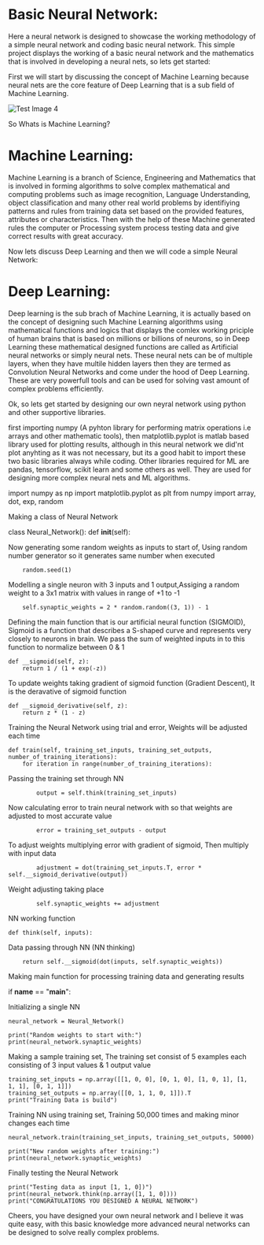 # Basic Neural Network:
Here a neural network is designed to showcase the working methodology of a simple neural network and coding basic neural network. This simple project displays the working of a basic neural network and the mathematics that is involved in developing a neural nets, so lets get started:

First we will start by discussing the concept of Machine Learning because neural nets are the core feature of Deep Learning that is a sub field of Machine Learning.

![Test Image 4](https://github.com/MuhammadUsmanTahir10/Basic-Neural_Network/NN1.png)

So Whats is Machine Learning?

# Machine Learning:
Machine Learning is a branch of Science, Engineering and Mathematics that is involved in forming algorithms to solve complex mathematical and computing problems such as image recognition, Language Understanding, object classification and many other real world problems by identifiying patterns and rules from training data set based on the provided features, attributes or characteristics. Then with the help of these Machine generated rules the computer or Processing system process testing data and give correct results with great accuracy.

Now lets discuss Deep Learning and then we will code a simple Neural Network:

# Deep Learning:
Deep learning is the sub brach of Machine Learning, it is actually based on the concept of designing such Machine Learning algorithms using mathematical functions and logics that displays the comlex working priciple of human brains that is based on millions or billions of neurons, so in Deep Learning these mathematical designed functions are called as Artificial neural networks or simply neural nets. These neural nets can be of multiple layers, when they have multile hidden layers then they are termed as Convolution Neural Networks and come under the hood of Deep Learning. These are very powerfull tools and can be used for solving vast amount of complex problems efficiently.

Ok, so lets get started by designing our own neyral network using python and other supportive libraries.

first importing numpy (A pyhton library for performing matrix operations i.e arrays and other mathematic tools), then matplotlib.pyplot is matlab based library used for plotting results, although in this neural network we did'nt plot anyhting as it was not necessary, but its a good habit to import these two basic libraries always while coding. Other libraries required for ML are pandas, tensorflow, scikit learn and some others as well. They are used for designing more complex neural nets and ML algorithms.  

import numpy as np
import matplotlib.pyplot as plt
from numpy import array, dot, exp, random

Making a class of Neural Network

class Neural_Network():
    def __init__(self):

Now generating some random weights as inputs to start of, Using random number generator so it generates same number when executed

        random.seed(1)

Modelling a single neuron with 3 inputs and 1 output,Assiging a random weight to a 3x1 matrix with values in range of +1 to -1

        self.synaptic_weights = 2 * random.random((3, 1)) - 1

Defining the main function that is our artificial neural function (SIGMOID), Sigmoid is a function that describes a S-shaped curve and represents very closely to neurons in brain. We pass the sum of weighted inputs in to this function to normalize between 0 & 1

    def __sigmoid(self, z):
        return 1 / (1 + exp(-z))

To update weights taking gradient of sigmoid function (Gradient Descent), It is the deravative of sigmoid function

    def __sigmoid_derivative(self, z):
        return z * (1 - z)

Training the Neural Network using trial and error, Weights will be adjusted each time  

    def train(self, training_set_inputs, training_set_outputs, number_of_training_iterations):
        for iteration in range(number_of_training_iterations):

Passing the training set through NN

            output = self.think(training_set_inputs)

Now calculating error to train neural network with so that weights are adjusted to most accurate value

            error = training_set_outputs - output

To adjust weights multiplying error with gradient of sigmoid, Then multiply with input data

            adjustment = dot(training_set_inputs.T, error * self.__sigmoid_derivative(output))

Weight adjusting taking place

            self.synaptic_weights += adjustment

NN working function

    def think(self, inputs):

Data passing through NN (NN thinking) 

        return self.__sigmoid(dot(inputs, self.synaptic_weights))

Making main function for processing training data and generating results

if __name__ == "__main__":

Initializing a single NN

    neural_network = Neural_Network()

    print("Random weights to start with:")
    print(neural_network.synaptic_weights)
    
Making a sample training set, The training set consist of 5 examples each consisting of 3 input values & 1 output value

    training_set_inputs = np.array([[1, 0, 0], [0, 1, 0], [1, 0, 1], [1, 1, 1], [0, 1, 1]])
    training_set_outputs = np.array([[0, 1, 1, 0, 1]]).T
    print("Training Data is build")  

Training NN using training set, Training 50,000 times and making minor changes each time

    neural_network.train(training_set_inputs, training_set_outputs, 50000)

    print("New random weights after training:")
    print(neural_network.synaptic_weights)

Finally testing the Neural Network

    print("Testing data as input [1, 1, 0])")
    print(neural_network.think(np.array([1, 1, 0])))
    print("CONGRATULATIONS YOU DESIGNED A NEURAL NETWORK")
    
Cheers, you have designed your own neural network and I believe it was quite easy, with this basic knowledge more advanced neural networks can be designed to solve really complex problems.
        






